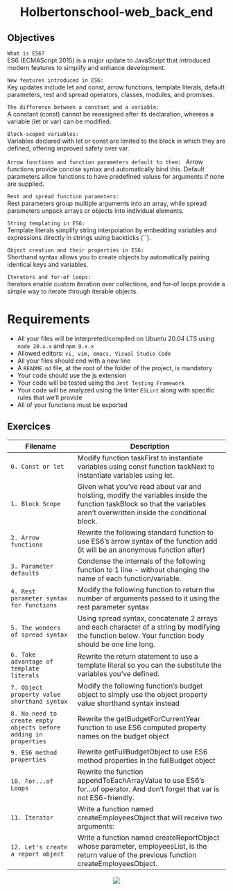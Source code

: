 <div align= "center">
  <h1>Holbertonschool-web_back_end</h1>
</div>

##  Objectives

`What is ES6?`  
ES6 (ECMAScript 2015) is a major update to JavaScript that introduced modern features to simplify and enhance development.

`New features introduced in ES6:`  
Key updates include let and const, arrow functions, template literals, default parameters, rest and spread operators, classes, modules, and promises.

`The difference between a constant and a variable:`  
A constant (const) cannot be reassigned after its declaration, whereas a variable (let or var) can be modified.

`Block-scoped variables:`  
Variables declared with let or const are limited to the block in which they are defined, offering improved safety over var.

`Arrow functions and function parameters default to them: ` 
Arrow functions provide concise syntax and automatically bind this. Default parameters allow functions to have predefined values for arguments if none are supplied.

`Rest and spread function parameters: `  
Rest parameters group multiple arguments into an array, while spread parameters unpack arrays or objects into individual elements.

`String templating in ES6: `  
Template literals simplify string interpolation by embedding variables and expressions directly in strings using backticks (``).

`Object creation and their properties in ES6: `  
Shorthand syntax allows you to create objects by automatically pairing identical keys and variables.

`Iterators and for-of loops: `  
Iterators enable custom iteration over collections, and for-of loops provide a simple way to iterate through iterable objects.

# Requirements
- All your files will be interpreted/compiled on Ubuntu 20.04 LTS using `node 20.x.x` and `npm 9.x.x`
- Allowed editors: `vi, vim, emacs, Visual Studio Code`
- All your files should end with a new line
- A `README.md` file, at the root of the folder of the project, is mandatory
- Your code should use the js extension
- Your code will be tested using the `Jest Testing Framework`
- Your code will be analyzed using the linter `ESLint` along with specific rules that we’ll provide
- All of your functions must be exported

## Exercices

| Filename | Description |
| -------- | ----------- |
| `0. Const or let` | Modify function taskFirst to instantiate variables using const function taskNext to instantiate variables using let.|
| `1. Block Scope` | Given what you’ve read about var and hoisting, modify the variables inside the function taskBlock so that the variables aren’t overwritten inside the conditional block.|
| `2. Arrow functions` | Rewrite the following standard function to use ES6’s arrow syntax of the function add (it will be an anonymous function after)|
| `3. Parameter defaults` | Condense the internals of the following function to 1 line - without changing the name of each function/variable.
| `4. Rest parameter syntax for functions` | Modify the following function to return the number of arguments passed to it using the rest parameter syntax|
| `5. The wonders of spread syntax` | Using spread syntax, concatenate 2 arrays and each character of a string by modifying the function below. Your function body should be one line long.|
| `6. Take advantage of template literals` | Rewrite the return statement to use a template literal so you can the substitute the variables you’ve defined. |
| `7. Object property value shorthand syntax` | Modify the following function’s budget object to simply use the object property value shorthand syntax instead|
| `8. No need to create empty objects before adding in properties` | Rewrite the getBudgetForCurrentYear function to use ES6 computed property names on the budget object|
| `9. ES6 method properties` | Rewrite getFullBudgetObject to use ES6 method properties in the fullBudget object|
| `10. For...of Loops` | Rewrite the function appendToEachArrayValue to use ES6’s for...of operator. And don’t forget that var is not ES6-friendly.|
| `11. Iterator` | Write a function named createEmployeesObject that will receive two arguments:|
| `12. Let's create a report object` | Write a function named createReportObject whose parameter, employeesList, is the return value of the previous function createEmployeesObject.|  



<p align="center">
  <img src="https://i.imgur.com/J1oVLId.jpeg" name="logo Holberton"/>
</p>